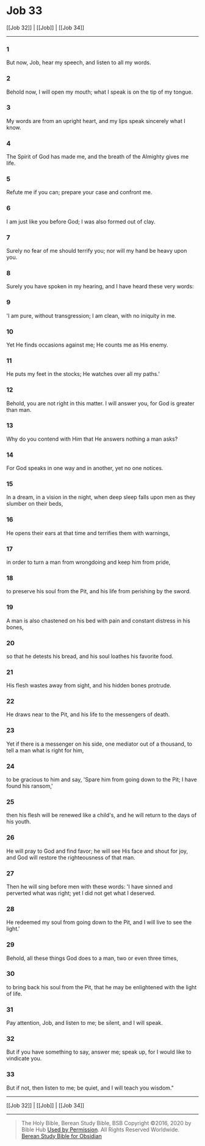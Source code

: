 # Job 33

[[Job 32]] | [[Job]] | [[Job 34]]

---

### 1
But now, Job, hear my speech, and listen to all my words.

### 2
Behold now, I will open my mouth; what I speak is on the tip of my tongue.

### 3
My words are from an upright heart, and my lips speak sincerely what I know.

### 4
The Spirit of God has made me, and the breath of the Almighty gives me life.

### 5
Refute me if you can; prepare your case and confront me.

### 6
I am just like you before God; I was also formed out of clay.

### 7
Surely no fear of me should terrify you; nor will my hand be heavy upon you.

### 8
Surely you have spoken in my hearing, and I have heard these very words:

### 9
'I am pure, without transgression; I am clean, with no iniquity in me.

### 10
Yet He finds occasions against me; He counts me as His enemy.

### 11
He puts my feet in the stocks; He watches over all my paths.'

### 12
Behold, you are not right in this matter. I will answer you, for God is greater than man.

### 13
Why do you contend with Him that He answers nothing a man asks?

### 14
For God speaks in one way and in another, yet no one notices.

### 15
In a dream, in a vision in the night, when deep sleep falls upon men as they slumber on their beds,

### 16
He opens their ears at that time and terrifies them with warnings,

### 17
in order to turn a man from wrongdoing and keep him from pride,

### 18
to preserve his soul from the Pit, and his life from perishing by the sword.

### 19
A man is also chastened on his bed with pain and constant distress in his bones,

### 20
so that he detests his bread, and his soul loathes his favorite food.

### 21
His flesh wastes away from sight, and his hidden bones protrude.

### 22
He draws near to the Pit, and his life to the messengers of death.

### 23
Yet if there is a messenger on his side, one mediator out of a thousand, to tell a man what is right for him,

### 24
to be gracious to him and say, 'Spare him from going down to the Pit; I have found his ransom,'

### 25
then his flesh will be renewed like a child's, and he will return to the days of his youth.

### 26
He will pray to God and find favor; he will see His face and shout for joy, and God will restore the righteousness of that man.

### 27
Then he will sing before men with these words: 'I have sinned and perverted what was right; yet I did not get what I deserved.

### 28
He redeemed my soul from going down to the Pit, and I will live to see the light.'

### 29
Behold, all these things God does to a man, two or even three times,

### 30
to bring back his soul from the Pit, that he may be enlightened with the light of life.

### 31
Pay attention, Job, and listen to me; be silent, and I will speak.

### 32
But if you have something to say, answer me; speak up, for I would like to vindicate you.

### 33
But if not, then listen to me; be quiet, and I will teach you wisdom."

---

[[Job 32]] | [[Job]] | [[Job 34]]

---

> The Holy Bible, Berean Study Bible, BSB
> Copyright &copy;2016, 2020 by Bible Hub
> [Used by Permission](https://berean.bible/terms.htm). All Rights Reserved Worldwide.
> [Berean Study Bible for Obsidian](https://github.com/gapmiss/berean-study-bible-for-obsidian)

